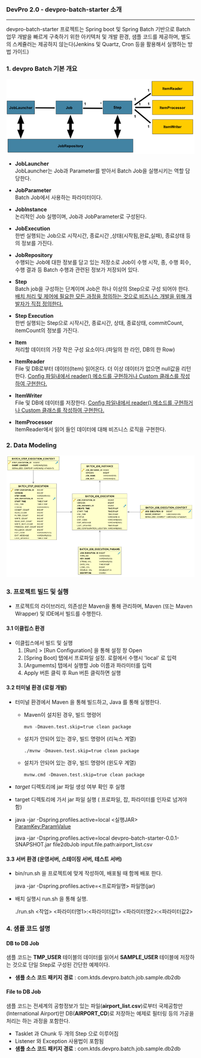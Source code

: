 ### DevPro 2.0 - devpro-batch-starter 소개
---

devpro-batch-starter 프로젝트는 Spring boot 및 Spring Batch 기반으로 Batch 업무 개발을 빠르게 구축하기 위한 아키텍처 및 
개발 환경, 샘플 코드를 제공하며, 별도의 스케쥴러는 제공하지 않는다(Jenkins 및 Quartz, Cron 등을 활용해서 실행하는 방법 가이드)

### 1. devpro Batch 기본 개요 

![Devpro Bacth Concept](help/images/spring-batch-reference-model.png)

* **JobLauncher** <br>
  JobLauncher는 Job과 Parameter를 받아서 Batch Job을 실행시키는 역할 담당한다.
* **JobParameter** <br>
  Batch Job에서 사용하는 파라미터이다.
* **JobInstance** <br>
  논리적인 Job 실행이며, Job과 JobParameter로 구성된다.
* **JobExecution** <br>
  한번 실행되는 Job으로 시작시간, 종료시간 ,상태(시작됨,완료,실패), 종료상태 등의 정보를 가진다.
* **JobRepository** <br>
  수행되는 Job에 대한 정보를 담고 있는 저장소로 Job이 수행 시작, 종, 수행 회수, 수행 결과 등 Batch 수행과 관련된 정보가 저장되어 있다.
* **Step** <br>
  Batch job을 구성하는 단계이며 Job은 하나 이상의 Step으로 구성 되어야 한다. <u>배치 처리 및 제어에 필요한 모든 과정을 정의하는 것으로 비즈니스 개발을 위해 개발자가 직접 정의한다.</u>
* **Step Execution** <br>
  한번 실행되는 Step으로 시작시간, 종료시간, 상태, 종료상태, commitCount, itemCount의 정보를 가진다.
* **Item** <br>
  처리할 데이터의 가장 작은 구성 요소이다.(파일의 한 라인, DB의 한 Row)
* **ItemReader** <br>
  File 및 DB로부터 데이터(Item) 읽어온다. 더 이상 데이터가 없으면 null값을 리턴한다. <u>Config 파일내에서 reader() 메소드를 구현하거나 Custom 클래스를 작성하여 구현한다.</u>
* **ItemWriter** <br>
  File 및 DB에 데이터를 저장한다. <u>Config 파일내에서 reader() 메소드를 구현하거나 Custom 클래스를 작성하여 구현한다.</u>

* **ItemProcessor** <br>
  ItemReader에서 읽어 들인 데이터에 대해 비즈니스 로직을 구현한다.
  
### 2. Data Modeling
![Data Modeling](help/images/data-modeling.png)

  
### 3. 프로젝트 빌드 및 실행 
* 프로젝트의 라이브러리, 의존성은 Maven을 통해 관리하며, Maven (또는 Maven Wrapper) 및 IDE에서 빌드를 수행한다.

#### 3.1 이클립스 환경 
* 이클립스에서 빌드 및 실행 
    1. [Run] > [Run Configuration] 을 통해 설정 창 Open 
    2. [Spring Boot] 탭에서 프로파일 설정. 로컬에서 수행시 'local' 로 입력 
    3. [Argumemts] 탭에서 실행할 Job 이름과 파라미터를 입력
    4. Apply 버튼 클릭 후 Run 버튼 클릭하면 실행 

#### 3.2 터미널 환경 (로컬 개발) 
* 터미널 환경에서 Maven 을 통해 빌드하고, Java 를 통해 실행한다.


  * Maven이 설치된 경우, 빌드 명령어

        mvn -Dmaven.test.skip=true clean package 
    
  * 설치가 안되어 있는 경우, 빌드 명령어 (리눅스 계열) 
 
        ./mvnw -Dmaven.test.skip=true clean package

  * 설치가 안되어 있는 경우, 빌드 명령어 (윈도우 계열) 

        mvnw.cmd -Dmaven.test.skip=true clean package
* *target* 디렉토리에 jar 파일 생성 여부 확인 후 실행 
* target 디렉토리에 가서 jar 파일 실행 ( 프로파일, 잡, 파라미터를 인자로 넘겨야 함)
* java -jar -Dspring.profiles.active=local <실행JAR> <Job> <ParamKey:ParamValue>
  
    java -jar -Dspring.profiles.active=local devpro-batch-starter-0.0.1-SNAPSHOT.jar file2dbJob input.file.path:airport_list.csv
    
#### 3.3 서버 환경 (운영서버, 스테이징 서버, 테스트 서버) 
* bin/run.sh 을 프로젝트에 맞게 작성하여, 배포될 때 함께 배포 한다.

     java -jar -Dspring.profiles.active=<프로파일명> 파일명(jar) 

* 배치 실행시 run.sh 을 통해 실행.

    ./run.sh <작업> <파라미터명1>:<파라미터값1> <파라미터명2>:<파라미터값2>
 

### 4. 샘플 코드 설명
#### DB to DB Job
샘플 코드는 **TMP_USER** 테이블의 데이터를 읽어서 **SAMPLE_USER** 테이블에 저장하는 것으로 단일 Step로 구성된 간단한 예제이다.

 * **샘플 소스 코드 패키지 경로** : com.ktds.devpro.batch.job.sample.db2db
 
#### File to DB Job 
 샘플 코드는 전세계의 공항정보가 있는 파일(**airport_list.csv**)로부터 국제공항만(International Airport)만 DB(**AIRPORT_CD**)로 저장하는 
 예제로 필터링 등의 가공을 처리는 하는 과정을 포함한다.
 * Tasklet 과 Chunk 두 개의 Step 으로 이루어짐
 * Listener 와 Exception 사용법이 포함됨
 * **샘플 소스 코드 패키지 경로** : com.ktds.devpro.batch.job.sample.db2db



